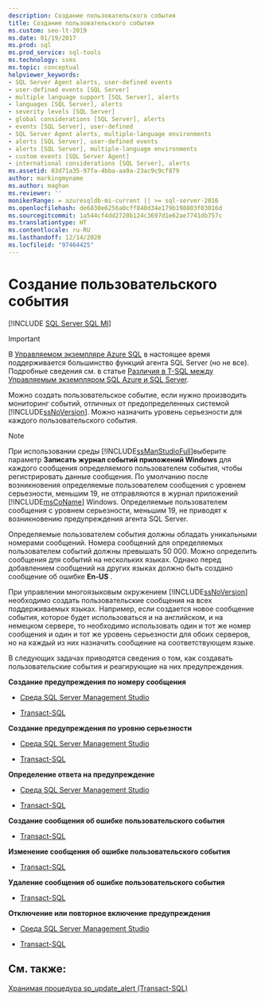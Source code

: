 ```yaml
---
description: Создание пользовательского события
title: Создание пользовательского события
ms.custom: seo-lt-2019
ms.date: 01/19/2017
ms.prod: sql
ms.prod_service: sql-tools
ms.technology: ssms
ms.topic: conceptual
helpviewer_keywords:
- SQL Server Agent alerts, user-defined events
- user-defined events [SQL Server]
- multiple language support [SQL Server], alerts
- languages [SQL Server], alerts
- severity levels [SQL Server]
- global considerations [SQL Server], alerts
- events [SQL Server], user-defined
- SQL Server Agent alerts, multiple-language environments
- alerts [SQL Server], user-defined events
- alerts [SQL Server], multiple-language environments
- custom events [SQL Server Agent]
- international considerations [SQL Server], alerts
ms.assetid: 03d71a35-97fa-4bba-aa9a-23ac9c9cf879
author: markingmyname
ms.author: maghan
ms.reviewer: ''
monikerRange: = azuresqldb-mi-current || >= sql-server-2016
ms.openlocfilehash: de6830e6256a0cff840d34e179b198803f03016d
ms.sourcegitcommit: 1a544cf4dd2720b124c3697d1e62ae7741db757c
ms.translationtype: HT
ms.contentlocale: ru-RU
ms.lasthandoff: 12/14/2020
ms.locfileid: "97464425"
---
```

# <a name="create-a-user-defined-event"></a>Создание пользовательского события
[!INCLUDE [SQL Server SQL MI](../../includes/applies-to-version/sql-asdbmi.md)]

> [!IMPORTANT]  
> В [Управляемом экземпляре Azure SQL](/azure/sql-database/sql-database-managed-instance) в настоящее время поддерживается большинство функций агента SQL Server (но не все). Подробные сведения см. в статье [Различия в T-SQL между Управляемым экземпляром SQL Azure и SQL Server](/azure/sql-database/sql-database-managed-instance-transact-sql-information#sql-server-agent).

Можно создать пользовательское событие, если нужно производить мониторинг событий, отличных от предопределенных системой [!INCLUDE[ssNoVersion](../../includes/ssnoversion-md.md)]. Можно назначить уровень серьезности для каждого пользовательского события.  
  
> [!NOTE]  
> При использовании среды [!INCLUDE[ssManStudioFull](../../includes/ssmanstudiofull-md.md)]выберите параметр **Записать журнал событий приложений Windows** для каждого сообщения определяемого пользователем события, чтобы регистрировать данные сообщения. По умолчанию после возникновения определяемые пользователем сообщения с уровнем серьезности, меньшим 19, не отправляются в журнал приложений [!INCLUDE[msCoName](../../includes/msconame_md.md)] Windows. Определяемые пользователем сообщения с уровнем серьезности, меньшим 19, не приводят к возникновению предупреждения агента SQL Server.  
  
Определяемые пользователем события должны обладать уникальными номерами сообщений. Номера сообщений для определяемых пользователем событий должны превышать 50 000. Можно определить сообщения для событий на нескольких языках. Однако перед добавлением сообщений на других языках должно быть создано сообщение об ошибке **En-US** .  
  
При управлении многоязыковым окружением [!INCLUDE[ssNoVersion](../../includes/ssnoversion-md.md)] необходимо создать пользовательские сообщения на всех поддерживаемых языках. Например, если создается новое сообщение события, которое будет использоваться и на английском, и на немецком сервере, то необходимо использовать один и тот же номер сообщения и один и тот же уровень серьезности для обоих серверов, но на каждый из них назначить сообщение на соответствующем языке.  
  
В следующих задачах приводятся сведения о том, как создавать пользовательские события и реагирующие на них предупреждения.  
  
**Создание предупреждения по номеру сообщения**  
  
-   [Среда SQL Server Management Studio](../../ssms/agent/create-an-alert-using-an-error-number.md)  
  
-   [Transact-SQL](../../relational-databases/system-stored-procedures/sp-add-alert-transact-sql.md)  
  
**Создание предупреждения по уровню серьезности**  
  
-   [Среда SQL Server Management Studio](../../ssms/agent/create-an-alert-using-severity-level.md)  
  
-   [Transact-SQL](../../relational-databases/system-stored-procedures/sp-add-alert-transact-sql.md)  
  
**Определение ответа на предупреждение**  
  
-   [Среда SQL Server Management Studio](../../ssms/agent/define-the-response-to-an-alert-sql-server-management-studio.md)  
  
-   [Transact-SQL](../../relational-databases/system-stored-procedures/sp-add-notification-transact-sql.md)  
  
**Создание сообщения об ошибке пользовательского события**  
  
-   [Transact-SQL](../../relational-databases/system-stored-procedures/sp-addmessage-transact-sql.md)  
  
**Изменение сообщения об ошибке пользовательского события**  
  
-   [Transact-SQL](../../relational-databases/system-stored-procedures/sp-altermessage-transact-sql.md)  
  
**Удаление сообщения об ошибке пользовательского события**  
  
-   [Transact-SQL](../../relational-databases/system-stored-procedures/sp-dropmessage-transact-sql.md)  
  
**Отключение или повторное включение предупреждения**  
  
-   [Среда SQL Server Management Studio](../../ssms/agent/disable-or-reactivate-an-alert.md)  
  
-   [Transact-SQL](../../relational-databases/system-stored-procedures/sp-update-alert-transact-sql.md)  
  
## <a name="see-also"></a>См. также:  
[Хранимая процедура sp_update_alert (Transact-SQL)](../../relational-databases/system-stored-procedures/sp-update-alert-transact-sql.md)  
